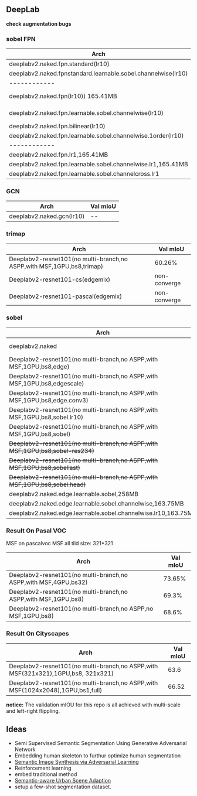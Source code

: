 
## DeepLab

**check augmentation bugs**


### sobel FPN

Arch | Val mIoU
------------ | -------------
deeplabv2.naked.fpn.standard(lr10) |67.8%|
deeplabv2.naked.fpnstandard.learnable.sobel.channelwise(lr10)|67.8%|
------------ | -------------
deeplabv2.naked.fpn(lr10)) 165.41MB | 68.3%, 65.4%(second time )|
deeplabv2.naked.fpn.learnable.sobel.channelwise(lr10)|67.8%,66.9(second time)|
deeplabv2.naked.fpn.bilinear(lr10)|66.2%|
deeplabv2.naked.fpn.learnable.sobel.channelwise.1order(lr10)| -- |
------------ | -------------
deeplabv2.naked.fpn.lr1,165.41MB|63.4%|
deeplabv2.naked.fpn.learnable.sobel.channelwise.lr1,165.41MB|67.3%|
deeplabv2.naked.fpn.learnable.sobel.channelcross.lr1|65.1%|


### GCN

Arch | Val mIoU
------------ | -------------
deeplabv2.naked.gcn(lr10) |--|



### trimap

Arch | Val mIoU
------------ | -------------
Deeplabv2-resnet101(no multi-branch,no ASPP,with MSF,1GPU,bs8,trimap) | 60.26%
Deeplabv2-resnet101-cs(edgemix) | non-converge
Deeplabv2-resnet101-pascal(edgemix) | non-converge

### sobel

Arch | Val mIoU
------------ | -------------
deeplabv2.naked | baseline: **70%**
Deeplabv2-resnet101(no multi-branch,no ASPP,with MSF,1GPU,bs8,edge) | 69.49%
Deeplabv2-resnet101(no multi-branch,no ASPP,with MSF,1GPU,bs8,edgescale) | 69.66%
Deeplabv2-resnet101(no multi-branch,no ASPP,with MSF,1GPU,bs8,edge.conv3) | 69.00%
Deeplabv2-resnet101(no multi-branch,no ASPP,with MSF,1GPU,bs8,sobel.lr10) | 68.1%,68.7%
Deeplabv2-resnet101(no multi-branch,no ASPP,with MSF,1GPU,bs8,sobel) | 67.4%,69.6%
~~Deeplabv2-resnet101(no multi-branch,no ASPP,with MSF,1GPU,bs8,sobel-res234)~~ | non-converge
~~Deeplabv2-resnet101(no multi-branch,no ASPP,with MSF,1GPU,bs8,sobellast)~~ | 66.3%
~~Deeplabv2-resnet101(no multi-branch,no ASPP,with MSF,1GPU,bs8,sobel.head)~~ | 50.2%
deeplabv2.naked.edge.learnable.sobel,258MB | 70%
deeplabv2.naked.edge.learnable.sobel.channelwise,163.75MB | **69.9%**
deeplabv2.naked.edge.learnable.sobel.channelwise.lr10,163.75MB | **70.3%**





### Result On Pasal VOC
MSF on pascalvoc MSF all tild size: 321*321

Arch | Val mIoU
------------ | -------------
Deeplabv2-resnet101(no multi-branch,no ASPP,with MSF,4GPU,bs32) | 73.65%
Deeplabv2-resnet101(no multi-branch,no ASPP,with MSF,1GPU,bs8) | 69.3%
Deeplabv2-resnet101(no multi-branch,no ASPP,no MSF,1GPU,bs8) | 68.6%



### Result On Cityscapes

Arch | Val mIoU
------------ | -------------
Deeplabv2-resnet101(no multi-branch,no ASPP,with MSF(321x321),1GPU,bs8, 321x321) | 63.6
Deeplabv2-resnet101(no multi-branch,no ASPP,with MSF(1024x2048),1GPU,bs1,full) | 66.52


**notice:** The validation mIOU for this repo is  all achieved with multi-scale and left-right flippling.


## Ideas

*  Semi Supervised Semantic Segmentation Using Generative Adversarial Network
*  Embedding human skeleton to furthur optimize human segmentation
*  [Semantic Image Synthesis via Adversarial Learning](https://github.com/dongzhuoyao/pytorchgo/tree/master/example/SISviaAL)
*  Reinforcement learning
*  embed traditional method
*  [Semantic-aware  Urban Scene Adaption](https://github.com/Peilun-Li/SG-GAN)
* setup a few-shot segmentation dataset.


